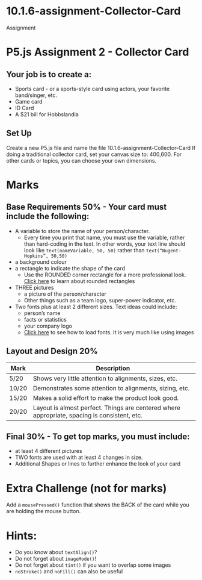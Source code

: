 # 10.1.6-assignment-Collector-Card
Assignment


# P5.js Assignment 2 - Collector Card

## Your job is to create a:
- Sports card - or a sports-style card using actors, your favorite band/singer, etc.
- Game card 
- ID Card 
- A $21 bill for Hobbslandia

## Set Up
Create a new P5.js file and name the file 10.1.6-assignment-Collector-Card
If doing a traditional collector card, set your canvas size to: 400,600.  For other cards or topics, you can choose your own dimensions. 


# Marks 
## Base Requirements 50% - Your card must include the following:
- A variable to store the name of your person/character.
  - Every time you print that name, you must use the variable, rather than hard-coding in the text.  In other words, your text line should look like `text(nameVariable, 50, 50)` rather than `text(“Nugent-Hopkins”, 50,50)`
- a background colour
- a rectangle to indicate the shape of the card
  - Use the ROUNDED corner rectangle for a more professional look.  [Click here](https://p5js.org/reference/#/p5/rect) to learn about rounded rectangles
- THREE pictures
  - a picture of the person/character
  - Other things such as a  team logo, super-power indicator, etc.
- Two fonts plus at least 2 different sizes.  Text ideas could include:
  - person’s name
  - facts or statistics
  - your company logo
  - [Click here](https://www.geeksforgeeks.org/p5-js-loadfont-function/) to see how to load fonts. It is very much like using images

## Layout and Design 20%
| Mark | Description |
| ----------- | ----------- |
| 5/20 | Shows very little attention to alignments, sizes, etc. |
| 10/20 | Demonstrates some attention to alignments, sizing, etc. |
| 15/20 | Makes a solid effort to make the product look good. |
| 20/20 | Layout is almost perfect.  Things are centered where appropriate, spacing is consistent, etc. |

## Final 30% - To get top marks, you must include:
- at least 4 different pictures
- TWO fonts are used with at least 4 changes in size.
- Additional Shapes or lines to further enhance the look of your card

# Extra Challenge (not for marks)
Add a `mousePressed()` function that shows the BACK of the card while you are holding the mouse button.

# Hints: 
- Do you know about `textAlign()`?
- Do not forget about `imageMode()`!
- Do not forget about `tint()` if you want to overlap some images
- `noStroke()` and  `noFill()` can also be useful
